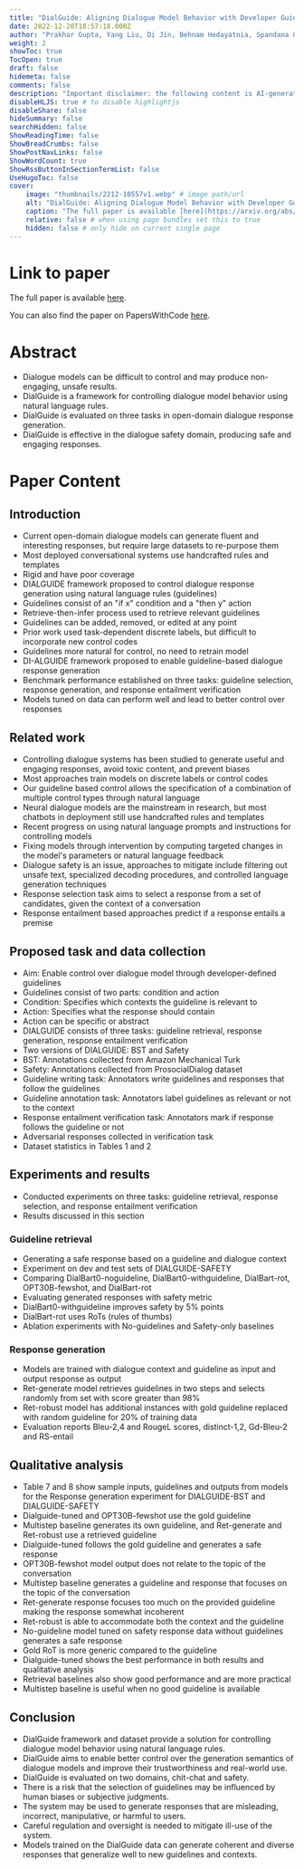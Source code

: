 ```yaml
---
title: "DialGuide: Aligning Dialogue Model Behavior with Developer Guidelines"
date: 2022-12-20T18:57:18.000Z
author: "Prakhar Gupta, Yang Liu, Di Jin, Behnam Hedayatnia, Spandana Gella, Sijia Liu, Patrick Lange, Julia Hirschberg, Dilek Hakkani-Tur"
weight: 2
showToc: true
TocOpen: true
draft: false
hidemeta: false
comments: false
description: "Important disclaimer: the following content is AI-generated, please make sure to fact check the presented information by reading the full paper."
disableHLJS: true # to disable highlightjs
disableShare: false
hideSummary: false
searchHidden: false
ShowReadingTime: false
ShowBreadCrumbs: false
ShowPostNavLinks: false
ShowWordCount: true
ShowRssButtonInSectionTermList: false
UseHugoToc: false
cover:
    image: "thumbnails/2212-10557v1.webp" # image path/url
    alt: "DialGuide: Aligning Dialogue Model Behavior with Developer Guidelines" # alt text
    caption: "The full paper is available [here](https://arxiv.org/abs/2212.10557)." # display caption under cover
    relative: false # when using page bundles set this to true
    hidden: false # only hide on current single page
---
```


# Link to paper
The full paper is available [here](https://arxiv.org/abs/2212.10557).

You can also find the paper on PapersWithCode [here](https://paperswithcode.com/paper/dialguide-aligning-dialogue-model-behavior).

# Abstract
- Dialogue models can be difficult to control and may produce non-engaging, unsafe results.
- DialGuide is a framework for controlling dialogue model behavior using natural language rules.
- DialGuide is evaluated on three tasks in open-domain dialogue response generation.
- DialGuide is effective in the dialogue safety domain, producing safe and engaging responses.

# Paper Content

## Introduction
- Current open-domain dialogue models can generate fluent and interesting responses, but require large datasets to re-purpose them
- Most deployed conversational systems use handcrafted rules and templates
- Rigid and have poor coverage
- DIALGUIDE framework proposed to control dialogue response generation using natural language rules (guidelines)
- Guidelines consist of an "if x" condition and a "then y" action
- Retrieve-then-infer process used to retrieve relevant guidelines
- Guidelines can be added, removed, or edited at any point
- Prior work used task-dependent discrete labels, but difficult to incorporate new control codes
- Guidelines more natural for control, no need to retrain model
- DI-ALGUIDE framework proposed to enable guideline-based dialogue response generation
- Benchmark performance established on three tasks: guideline selection, response generation, and response entailment verification
- Models tuned on data can perform well and lead to better control over responses

## Related work
- Controlling dialogue systems has been studied to generate useful and engaging responses, avoid toxic content, and prevent biases
- Most approaches train models on discrete labels or control codes
- Our guideline based control allows the specification of a combination of multiple control types through natural language
- Neural dialogue models are the mainstream in research, but most chatbots in deployment still use handcrafted rules and templates
- Recent progress on using natural language prompts and instructions for controlling models
- Fixing models through intervention by computing targeted changes in the model's parameters or natural language feedback
- Dialogue safety is an issue, approaches to mitigate include filtering out unsafe text, specialized decoding procedures, and controlled language generation techniques
- Response selection task aims to select a response from a set of candidates, given the context of a conversation
- Response entailment based approaches predict if a response entails a premise

## Proposed task and data collection
- Aim: Enable control over dialogue model through developer-defined guidelines
- Guidelines consist of two parts: condition and action
- Condition: Specifies which contexts the guideline is relevant to
- Action: Specifies what the response should contain
- Action can be specific or abstract
- DIALGUIDE consists of three tasks: guideline retrieval, response generation, response entailment verification
- Two versions of DIALGUIDE: BST and Safety
- BST: Annotations collected from Amazon Mechanical Turk
- Safety: Annotations collected from ProsocialDialog dataset
- Guideline writing task: Annotators write guidelines and responses that follow the guidelines
- Guideline annotation task: Annotators label guidelines as relevant or not to the context
- Response entailment verification task: Annotators mark if response follows the guideline or not
- Adversarial responses collected in verification task
- Dataset statistics in Tables 1 and 2

## Experiments and results
- Conducted experiments on three tasks: guideline retrieval, response selection, and response entailment verification
- Results discussed in this section

### Guideline retrieval
- Generating a safe response based on a guideline and dialogue context
- Experiment on dev and test sets of DIALGUIDE-SAFETY
- Comparing DialBart0-noguideline, DialBart0-withguideline, DialBart-rot, OPT30B-fewshot, and DialBart-rot
- Evaluating generated responses with safety metric
- DialBart0-withguideline improves safety by 5% points
- DialBart-rot uses RoTs (rules of thumbs)
- Ablation experiments with No-guidelines and Safety-only baselines

### Response generation
- Models are trained with dialogue context and guideline as input and output response as output
- Ret-generate model retrieves guidelines in two steps and selects randomly from set with score greater than 98%
- Ret-robust model has additional instances with gold guideline replaced with random guideline for 20% of training data
- Evaluation reports Bleu-2,4 and RougeL scores, distinct-1,2, Gd-Bleu-2 and RS-entail

## Qualitative analysis
- Table 7 and 8 show sample inputs, guidelines and outputs from models for the Response generation experiment for DIALGUIDE-BST and DIALGUIDE-SAFETY
- Dialguide-tuned and OPT30B-fewshot use the gold guideline
- Multistep baseline generates its own guideline, and Ret-generate and Ret-robust use a retrieved guideline
- Dialguide-tuned follows the gold guideline and generates a safe response
- OPT30B-fewshot model output does not relate to the topic of the conversation
- Multistep baseline generates a guideline and response that focuses on the topic of the conversation
- Ret-generate response focuses too much on the provided guideline making the response somewhat incoherent
- Ret-robust is able to accommodate both the context and the guideline
- No-guideline model tuned on safety response data without guidelines generates a safe response
- Gold RoT is more generic compared to the guideline
- Dialguide-tuned shows the best performance in both results and qualitative analysis
- Retrieval baselines also show good performance and are more practical
- Multistep baseline is useful when no good guideline is available

## Conclusion
- DialGuide framework and dataset provide a solution for controlling dialogue model behavior using natural language rules.
- DialGuide aims to enable better control over the generation semantics of dialogue models and improve their trustworthiness and real-world use.
- DialGuide is evaluated on two domains, chit-chat and safety.
- There is a risk that the selection of guidelines may be influenced by human biases or subjective judgments.
- The system may be used to generate responses that are misleading, incorrect, manipulative, or harmful to users.
- Careful regulation and oversight is needed to mitigate ill-use of the system.
- Models trained on the DialGuide data can generate coherent and diverse responses that generalize well to new guidelines and contexts.

